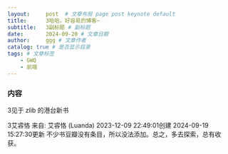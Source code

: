 ```yaml
---
layout:     post  # 文章布局 page post keynote default
title:      3哈哈，好容易的博客~
subtitle:   3副标题 # 副标题
date:       2024-09-20 # 文章日期
author:     ggg # 文章作者
catalog: true # 是否显示目录
tags: # 文章标签
    - GWQ
    - 前端
---
```


### 内容

3见于 zlib 的港台新书

3艾䜭恪
来自: 艾䜭恪 (Luanda) 2023-12-09 22:49:01创建   2024-09-19 15:27:30更新
不少书豆瓣没有条目，所以没法添加。总之，多去探索，总有收获。
